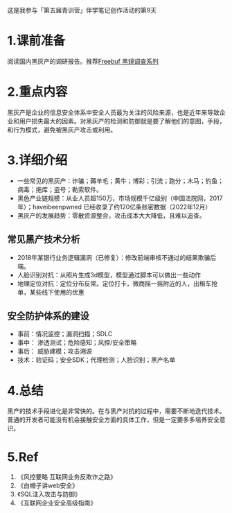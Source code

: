 这是我参与「第五届青训营」伴学笔记创作活动的第9天
# 1.课前准备
阅读国内黑灰产的调研报告。推荐[Freebuf 黑镜调查系列](https://link.juejin.cn/?target=https%3A%2F%2Fsearch.freebuf.com%2Fsearch%2F%3Fsearch%3D%25E9%25BB%2591%25E9%2595%259C%25E8%25B0%2583%25E6%259F%25A5%23article "https://search.freebuf.com/search/?search=%E9%BB%91%E9%95%9C%E8%B0%83%E6%9F%A5#article")
# 2.重点内容
黑灰产是企业的信息安全体系中安全人员最为关注的风险来源，也是近年来导致企业和用户损失最大的因素。对黑灰产的检测和防御就是要了解他们的意图，手段，和行为模式，避免被黑灰产攻击或利用。
# 3.详细介绍
- 一些常见的黑灰产：诈骗；薅羊毛；黄牛；博彩；引流；跑分；木马；钓鱼；病毒；拖库；盗号；勒索软件。
- 黑色产业链规模：从业人员超150万，市场规模千亿级别（中国法院网，2017年）；haveibeenpwned 已经收录了约120亿条账密数据（2022年12月）
- 黑灰产的发展趋势：零散资源整合，攻击成本大大降低，且难以追查。
## 常见黑产技术分析
- 2018年某银行业务逻辑漏洞（已修复）：修改前端审核不通过的结果欺骗后端。
- 人脸识别对抗：从照片生成3d模型，模型通过脚本可以做出一些动作
- 地理定位对抗：定位分布反常。定位打卡，微商摇一摇附近的人，出租车抢单，某些线下使用的优惠
## 安全防护体系的建设
- 事前：情况监控；漏洞扫描；SDLC
- 事中： 渗透测试；危险感知；风控/安全策略
- 事后： 威胁建模；攻击溯源
- 技术：验证码；安全SDK；代理检测；人脸识别；黑产名单
# 4.总结
黑产的技术手段进化是非常快的。在与黑产对抗的过程中，需要不断地迭代技术。普通的开发者可能没有机会接触安全方面的具体工作，但是一定要多多培养安全意识。

# 5.Ref
1. 《风控要略 互联网业务反欺诈之路》
2. 《白帽子讲web安全》
3. 《SQL注入攻击与防御》
4. 《互联网企业安全高级指南》
